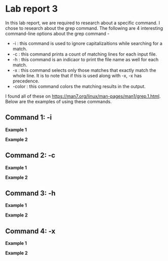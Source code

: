 # Lab report 3
In this lab report, we are required to research about a specific command. I chose to research about the grep command. The following are 4 interesting command-line options about the grep command - 
* -i : this command is used to ignore capitalizaitions while searching for a match.
* -c : this command prints a count of matching lines for each input file.
* -h : this command is an indicaor to print the file name as well for each match.
* -x : this command selects only those matches that exactly match the whole line. It is to note that if this is used along with -x, -x has precedence.
* -color : this command colors the matching results in the output.


I found all of these on https://man7.org/linux/man-pages/man1/grep.1.html. Below are the examples of using these commands.
## Command 1: -i
**Example 1**


**Example 2**

## Command 2: -c
**Example 1**


**Example 2**

## Command 3: -h
**Example 1**


**Example 2**

## Command 4: -x
**Example 1**


**Example 2**




